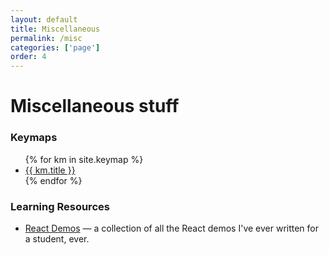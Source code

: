 ```yaml
---
layout: default
title: Miscellaneous
permalink: /misc
categories: ['page']
order: 4
---
```


# Miscellaneous stuff

<h3>Keymaps</h3>
<ul>
  {% for km in site.keymap %}
    <li><a href="{{ km.permalink }}">{{ km.title }}</a></li>
  {% endfor %}
</ul>

<h3>Learning Resources</h3>
<ul>
  <li><a href="https://codepen.io/collection/nMozpv">React Demos</a> &mdash; a collection
    of all the React demos I've ever written for a student, ever.
  </li>
</ul>
